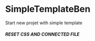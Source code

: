 # SimpleTemplateBen
Start new projet with simple template


##### RESET CSS AND CONNECTED FILE #####

